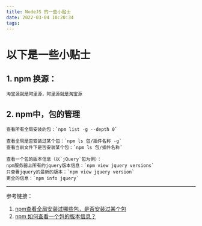 ```yaml
---
title: NodeJS 的一些小贴士
date: 2022-03-04 10:20:34
tags:
---
```

# 以下是一些小贴士
## 1. npm 换源：

    淘宝源就是阿里源，阿里源就是淘宝源
## 2. npm中，包的管理

    查看所有全局安装的包：`npm list -g --depth 0`

    查看全局是否安装过某个包：`npm ls 包/插件名称 -g`
    查看当前文件下是否安装某个包：`npm ls 包/插件名称`
    
    查看一个包的版本信息（以`jQuery`包为例）：
    npm服务器上所有的jquery版本信息：`npm view jquery versions`
    只查看jquery的最新的版本：`npm view jquery version`
    更全的信息：`npm info jquery`


-----
参考链接：
1. [npm查看全局安装过哪些包，是否安装过某个包](https://blog.csdn.net/taylorzun/article/details/105238710)
2. [npm 如何查看一个包的版本信息？](https://blog.csdn.net/cvper/article/details/79543262?utm_medium=distribute.pc_relevant_t0.none-task-blog-BlogCommendFromMachineLearnPai2-1.control&dist_request_id=09497030-1718-400c-b6e6-a7f7d2d85fc9&depth_1-utm_source=distribute.pc_relevant_t0.none-task-blog-BlogCommendFromMachineLearnPai2-1.control)